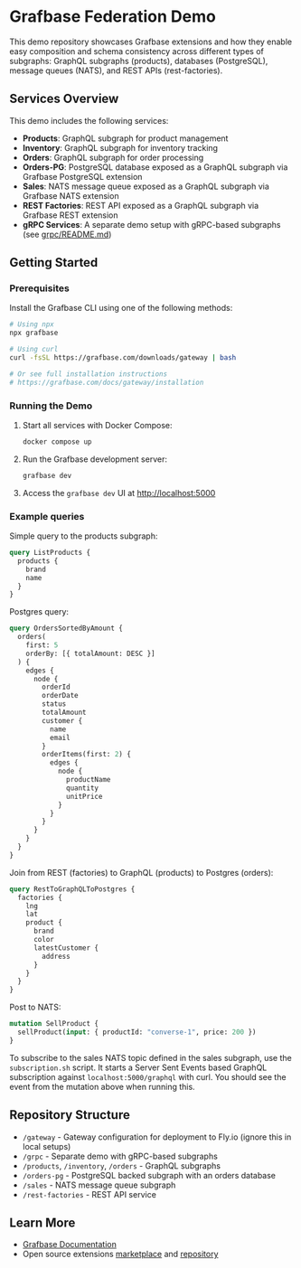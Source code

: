 # Grafbase Federation Demo

This demo repository showcases Grafbase extensions and how they enable easy composition and schema consistency across different types of subgraphs: GraphQL subgraphs (products), databases (PostgreSQL), message queues (NATS), and REST APIs (rest-factories).

## Services Overview

This demo includes the following services:

- **Products**: GraphQL subgraph for product management
- **Inventory**: GraphQL subgraph for inventory tracking
- **Orders**: GraphQL subgraph for order processing
- **Orders-PG**: PostgreSQL database exposed as a GraphQL subgraph via Grafbase PostgreSQL extension
- **Sales**: NATS message queue exposed as a GraphQL subgraph via Grafbase NATS extension
- **REST Factories**: REST API exposed as a GraphQL subgraph via Grafbase REST extension
- **gRPC Services**: A separate demo setup with gRPC-based subgraphs (see [grpc/README.md](grpc/README.md))

## Getting Started

### Prerequisites

Install the Grafbase CLI using one of the following methods:

```bash
# Using npx
npx grafbase

# Using curl
curl -fsSL https://grafbase.com/downloads/gateway | bash

# Or see full installation instructions
# https://grafbase.com/docs/gateway/installation
```

### Running the Demo

1. Start all services with Docker Compose:
   ```bash
   docker compose up
   ```

2. Run the Grafbase development server:
   ```bash
   grafbase dev
   ```

3. Access the `grafbase dev` UI at [http://localhost:5000](http://localhost:5000)

### Example queries

Simple query to the products subgraph:

```graphql
query ListProducts {
  products {
    brand
    name
  }
}
```

Postgres query:

```graphql
query OrdersSortedByAmount {
  orders(
    first: 5
    orderBy: [{ totalAmount: DESC }]
  ) {
    edges {
      node {
        orderId
        orderDate
        status
        totalAmount
        customer {
          name
          email
        }
        orderItems(first: 2) {
          edges {
            node {
              productName
              quantity
              unitPrice
            }
          }
        }
      }
    }
  }
}
```

Join from REST (factories) to GraphQL (products) to Postgres (orders):

```graphql
query RestToGraphQLToPostgres {
  factories {
    lng
    lat
    product {
      brand
      color
      latestCustomer {
        address
      }
    }
  }
}
```

Post to NATS:

```graphql
mutation SellProduct {
  sellProduct(input: { productId: "converse-1", price: 200 })
}
```

To subscribe to the sales NATS topic defined in the sales subgraph, use the `subscription.sh` script. It starts a Server Sent Events based GraphQL subscription against `localhost:5000/graphql` with curl. You should see the event from the mutation above when running this.

## Repository Structure

- `/gateway` - Gateway configuration for deployment to Fly.io (ignore this in local setups)
- `/grpc` - Separate demo with gRPC-based subgraphs
- `/products`, `/inventory`, `/orders` - GraphQL subgraphs
- `/orders-pg` - PostgreSQL backed subgraph with an orders database
- `/sales` - NATS message queue subgraph
- `/rest-factories` - REST API service

## Learn More

- [Grafbase Documentation](https://grafbase.com/docs)
- Open source extensions [marketplace](https://grafbase.com/extensions) and [repository](https://github.com/grafbase/extensions)
